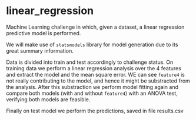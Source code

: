 # linear_regression
Machine Learning challenge in which, given a dataset, a linear regression predictive model is performed. 

We will make use of `statsmodels` library for model generation due to its great summary information.

Data is divided into train and test accordingly to challenge status.
On training data we perform a linear regression analysis over the 4 features and extract the model and the mean square error. WE can see `feature4` is not really contributing to the model, and hence it might be substracted from the analysis. After this substraction we perform model fitting again and compare both models (with and without `feature4`) with an ANOVA test, verifying both models are feasible.

Finally on test model we perform the predictions, saved in file results.csv